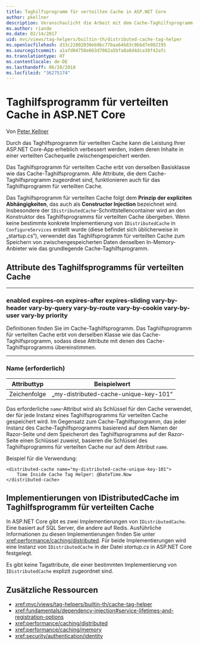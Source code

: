 ```yaml
---
title: Taghilfsprogramm für verteilten Cache in ASP.NET Core
author: pkellner
description: Veranschaulicht die Arbeit mit dem Cache-Taghilfsprogramm
ms.author: riande
ms.date: 02/14/2017
uid: mvc/views/tag-helpers/builtin-th/distributed-cache-tag-helper
ms.openlocfilehash: d33c22802030eb9bc77baa64b83c9bbd7e902195
ms.sourcegitcommit: a1afd04758e663d7062a5bfa8a0d4dca38f42afc
ms.translationtype: HT
ms.contentlocale: de-DE
ms.lasthandoff: 06/20/2018
ms.locfileid: "36275174"
---
```

# <a name="distributed-cache-tag-helper-in-aspnet-core"></a>Taghilfsprogramm für verteilten Cache in ASP.NET Core

Von [Peter Kellner](http://peterkellner.net) 

Durch das Taghilfsprogramm für verteilten Cache kann die Leistung Ihrer ASP.NET Core-App erheblich verbessert werden, indem deren Inhalte in einer verteilten Cachequelle zwischengespeichert werden.

Das Taghilfsprogramm für verteilten Cache erbt von derselben Basisklasse wie das Cache-Taghilfsprogramm. Alle Attribute, die dem Cache-Taghilfsprogramm zugeordnet sind, funktionieren auch für das Taghilfsprogramm für verteilten Cache.

Das Taghilfsprogramm für verteilten Cache folgt dem **Prinzip der expliziten Abhängigkeiten**, das auch als **Constructor Injection** bezeichnet wird. Insbesondere der `IDistributedCache`-Schnittstellencontainer wird an den Konstruktor des Taghilfsprogramms für verteilten Cache übergeben. Wenn keine bestimmte konkrete Implementierung von `IDistributedCache` in `ConfigureServices` erstellt wurde (diese befindet sich üblicherweise in „startup.cs“), verwendet das Taghilfsprogramm für verteilten Cache zum Speichern von zwischengespeicherten Daten denselben In-Memory-Anbieter wie das grundlegende Cache-Taghilfsprogramm.

## <a name="distributed-cache-tag-helper-attributes"></a>Attribute des Taghilfsprogramms für verteilten Cache

- - -

### <a name="enabled-expires-on-expires-after-expires-sliding-vary-by-header-vary-by-query-vary-by-route-vary-by-cookie-vary-by-user-vary-by-priority"></a>enabled expires-on expires-after expires-sliding vary-by-header vary-by-query vary-by-route vary-by-cookie vary-by-user vary-by priority

Definitionen finden Sie im Cache-Taghilfsprogramm. Das Taghilfsprogramm für verteilten Cache erbt von derselben Klasse wie das Cache-Taghilfsprogramm, sodass diese Attribute mit denen des Cache-Taghilfsprogramms übereinstimmen.

- - -

### <a name="name-required"></a>Name (erforderlich)

| Attributtyp    | Beispielwert     |
|----------------   |----------------   |
| Zeichenfolge    | „my-distributed-cache-unique-key-101“     |

Das erforderliche `name`-Attribut wird als Schlüssel für den Cache verwendet, der für jede Instanz eines Taghilfsprogramms für verteilten Cache gespeichert wird. Im Gegensatz zum Cache-Taghilfsprogramm, das jeder Instanz des Cache-Taghilfsprogramms basierend auf dem Namen der Razor-Seite und dem Speicherort des Taghilfsprogramms auf der Razor-Seite einen Schlüssel zuweist, basieren die Schlüssel des Taghilfsprogramms für verteilten Cache nur auf dem Attribut `name`.

Beispiel für die Verwendung:

```cshtml
<distributed-cache name="my-distributed-cache-unique-key-101">
    Time Inside Cache Tag Helper: @DateTime.Now
</distributed-cache>
```

## <a name="distributed-cache-tag-helper-idistributedcache-implementations"></a>Implementierungen von IDistributedCache im Taghilfsprogramm für verteilten Cache

In ASP.NET Core gibt es zwei Implementierungen von `IDistributedCache`. Eine basiert auf SQL Server, die andere auf Redis. Ausführliche Informationen zu diesen Implementierungen finden Sie unter <xref:performance/caching/distributed>. Für beide Implementierungen wird eine Instanz von `IDistributedCache` in der Datei *startup.cs* in ASP.NET Core festgelegt.

Es gibt keine Tagattribute, die einer bestimmten Implementierung von `IDistributedCache` explizit zugeordnet sind.

## <a name="additional-resources"></a>Zusätzliche Ressourcen

* <xref:mvc/views/tag-helpers/builtin-th/cache-tag-helper>
* <xref:fundamentals/dependency-injection#service-lifetimes-and-registration-options>
* <xref:performance/caching/distributed>
* <xref:performance/caching/memory>
* <xref:security/authentication/identity>
